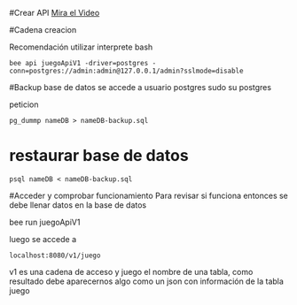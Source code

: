 #Crear API
[Mira el Video](https://www.youtube.com/watch?v=lxvLxgmdSRc)

#Cadena creacion

Recomendación utilizar interprete bash

    bee api juegoApiV1 -driver=postgres -conn=postgres://admin:admin@127.0.0.1/admin?sslmode=disable


#Backup base de datos
 se accede  a usuario postgres
    sudo su postgres

peticion

    pg_dummp nameDB > nameDB-backup.sql

# restaurar base de datos

    psql nameDB < nameDB-backup.sql


#Acceder y comprobar funcionamiento
Para revisar si funciona entonces se debe llenar datos en la base de datos

   bee run juegoApiV1

luego se accede a

    localhost:8080/v1/juego


v1 es una cadena de acceso y juego el nombre de una tabla, como resultado debe aparecernos algo como un json con información de la tabla juego
